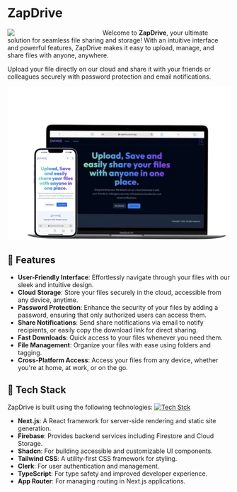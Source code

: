 # ZapDrive

<img width="200"  src= "https://firebasestorage.googleapis.com/v0/b/zapdrive-9f30f.appspot.com/o/zapdrive.png?alt=media&token=a31bdba2-1f98-417a-bc03-b6fb202c1d85" align="left" style="margin-right:15px"/>

Welcome to **ZapDrive**, your ultimate solution for seamless file sharing and storage! With an intuitive interface and powerful features, ZapDrive makes it easy to upload, manage, and share files with anyone, anywhere.

Upload your file directly on our cloud and share it with your friends or colleagues securely with password protection and email notifications.

![ZapDrive Preview](/public/zapdrive-readme-preview.png) <!-- Replace with the actual logo path -->

## 🚀 Features

- **User-Friendly Interface**: Effortlessly navigate through your files with our sleek and intuitive design.
- **Cloud Storage**: Store your files securely in the cloud, accessible from any device, anytime.
- **Password Protection**: Enhance the security of your files by adding a password, ensuring that only authorized users can access them.
- **Share Notifications**: Send share notifications via email to notify recipients, or easily copy the download link for direct sharing.
- **Fast Downloads**: Quick access to your files whenever you need them.
- **File Management**: Organize your files with ease using folders and tagging.
- **Cross-Platform Access**: Access your files from any device, whether you're at home, at work, or on the go.

## 🎨 Tech Stack

ZapDrive is built using the following technologies:
[![Tech Stck](https://skillicons.dev/icons?i=nextjs,typescript,supabase,firebase,tailwindcss,vercel)](https://skillicons.dev)

- **Next.js**: A React framework for server-side rendering and static site generation.
- **Firebase**: Provides backend services including Firestore and Cloud Storage.
- **Shadcn**: For building accessible and customizable UI components.
- **Tailwind CSS**: A utility-first CSS framework for styling.
- **Clerk**: For user authentication and management.
- **TypeScript**: For type safety and improved developer experience.
- **App Router**: For managing routing in Next.js applications.
